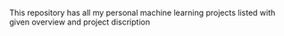 This repository has all my personal machine learning projects listed with given overview and project discription
